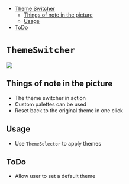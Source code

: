 ﻿<!-- Start Document Outline -->

* [Theme Switcher](#ThemeSwitcher)
	* [Things of note in the picture](#things-of-note-in-the-picture)
	* [Usage](#usage)
* [ToDo](#todo)

<!-- End Document Outline -->

# `ThemeSwitcher`
![](ThemeSwitcher.gif)

## Things of note in the picture
- The theme switcher in action
- Custom palettes can be used
- Reset back to the original theme in one click

## Usage
- Use `ThemeSelector` to apply themes

## ToDo
- Allow user to set a default theme